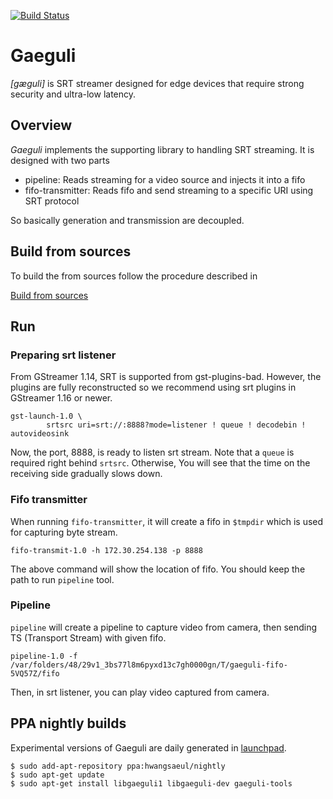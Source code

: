 [![Build Status](https://dev.azure.com/hwangsaeul/hwangsaeul/_apis/build/status/hwangsaeul.gaeguli?branchName=master)](https://dev.azure.com/hwangsaeul/hwangsaeul/_build/latest?definitionId=12&branchName=master)

# Gaeguli
*[gæguli]* is SRT streamer designed for edge devices that require strong security and ultra-low latency.

## Overview
*Gaeguli* implements the supporting library to handling SRT streaming. It is designed with two parts
*   pipeline: Reads streaming for a video source and injects it into a fifo
*   fifo-transmitter: Reads fifo and send streaming to a specific URI using SRT protocol

So basically generation and transmission are decoupled.

## Build from sources
To build the from sources follow the procedure described in

[Build from sources](https://github.com/hwangsaeul/hwangsaeul.github.io/blob/master/build_from_sources.md)

## Run

### Preparing srt listener

From GStreamer 1.14, SRT is supported from gst-plugins-bad. However, the plugins
are fully reconstructed so we recommend using srt plugins in GStreamer 1.16 or newer.

```console
gst-launch-1.0 \
        srtsrc uri=srt://:8888?mode=listener ! queue ! decodebin ! autovideosink
```

Now, the port, 8888, is ready to listen srt stream.
Note that a `queue` is required right behind `srtsrc`. 
Otherwise, You will see that the time on the receiving side gradually slows down.

### Fifo transmitter

When running `fifo-transmitter`, it will create a fifo in `$tmpdir` which is
used for capturing byte stream.

```console
fifo-transmit-1.0 -h 172.30.254.138 -p 8888
```

The above command will show the location of fifo. You should keep the path to run
`pipeline` tool.

### Pipeline

`pipeline` will create a pipeline to capture video from camera, then sending
TS (Transport Stream) with given fifo.

```console
pipeline-1.0 -f /var/folders/48/29v1_3bs77l8m6pyxd13c7gh0000gn/T/gaeguli-fifo-5VQ57Z/fifo
```

Then, in srt listener, you can play video captured from camera.

## PPA nightly builds

Experimental versions of Gaeguli are daily generated in [launchpad](https://launchpad.net/~hwangsaeul/+archive/ubuntu/nightly).

```console
$ sudo add-apt-repository ppa:hwangsaeul/nightly
$ sudo apt-get update
$ sudo apt-get install libgaeguli1 libgaeguli-dev gaeguli-tools
```
